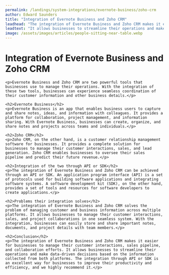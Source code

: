```yaml
---
permalink: /landings/system-integrations/evernote-business/zoho-crm
author: Edward Saunders
title: "Integration of Evernote Business and Zoho CRM"
leadhead: "The integration of Evernote Business and Zoho CRM makes it easier for businesses to manage their customer interactions, sales pipeline, and collaboration efforts"
leadtext: "It allows businesses to streamline their operations and make data-driven decisions based on the information collected from both platforms. The integration through API or SDK is an excellent way for businesses to improve their productivity and efficiency, and we highly recommend it."
image: /assets/images/articles/people-sitting-near-table.webp
---
```

<div class="arttext">
	<h1>Integration of Evernote Business and Zoho CRM</h1>

	<p>Evernote Business and Zoho CRM are two powerful tools that businesses use to manage their operations. With the integration of these two tools, businesses can experience seamless coordination of their customer information and other business details.</p>

	<h2>Evernote Business</h2>
	<p>Evernote Business is an app that enables business users to capture and share notes, ideas, and information with colleagues. It provides a platform for collaboration, project management, and information sharing. With Evernote Business, businesses can create, organize, and share notes and projects across teams and individuals.</p>

	<h2>Zoho CRM</h2>
	<p>Zoho CRM, on the other hand, is a customer relationship management software for businesses. It provides a complete solution for businesses to manage their customer interactions, sales, and lead generation. Zoho CRM enables businesses to oversee their sales pipeline and predict their future revenue.</p>

	<h2>Integration of the two through API or SDK</h2>
	<p>The integration of Evernote Business and Zoho CRM can be achieved through an API or SDK. An application program interface (API) is a set of protocols used for building software applications and integrating software systems. A software development kit (SDK), on the other hand, provides a set of tools and resources for software developers to create applications.</p>

	<h2>Problems their integration solves</h2>
	<p>The integration of Evernote Business and Zoho CRM solves the problem of managing customer and business information across multiple platforms. It allows businesses to manage their customer interactions, sales, and project collaborations in one seamless system. With the integration, businesses can easily store and share important notes, documents, and project details with team members.</p>

	<h2>Conclusion</h2>
	<p>The integration of Evernote Business and Zoho CRM makes it easier for businesses to manage their customer interactions, sales pipeline, and collaboration efforts. It allows businesses to streamline their operations and make data-driven decisions based on the information collected from both platforms. The integration through API or SDK is an excellent way for businesses to improve their productivity and efficiency, and we highly recommend it.</p>

</div>